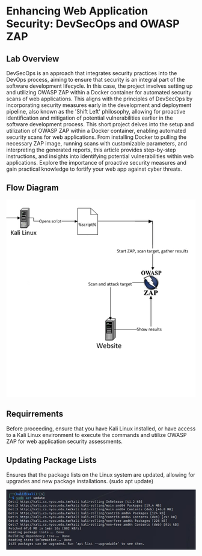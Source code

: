 # Enhancing Web Application Security: DevSecOps and OWASP ZAP
## Lab Overview

DevSecOps is an approach that integrates security practices into the DevOps process, aiming to ensure that security is an integral part of the software development lifecycle. In this case, the project involves setting up and utilizing OWASP ZAP within a Docker container for automated security scans of web applications. This aligns with the principles of DevSecOps by incorporating security measures early in the development and deployment pipeline, also known as the 'Shift Left' philosophy, allowing for proactive identification and mitigation of potential vulnerabilities earlier in the software development process.
This short project delves into the setup and utilization of OWASP ZAP within a Docker container, enabling automated security scans for web applications. From installing Docker to pulling the necessary ZAP image, running scans with customizable parameters, and interpreting the generated reports, this article provides step-by-step instructions, and insights into identifying potential vulnerabilities within web applications. Explore the importance of proactive security measures and gain practical knowledge to fortify your web app against cyber threats.

## Flow Diagram

![image](https://github.com/forza-dc/Enhancing-Web-Application-Security-DevSecOps-and-OWASP-ZAP/blob/main/Flow%20Diagram%20Owasp%20Paint%201.png) 

## Requirrements

Before proceeding, ensure that you have Kali Linux installed, or have access to a Kali Linux environment to execute the commands and utilize OWASP ZAP for web application security assessments.

## Updating Package Lists

Ensures that the package lists on the Linux system are updated, allowing for upgrades and new package installations.
          (sudo apt update)

![image](https://github.com/forza-dc/Enhancing-Web-Application-Security-DevSecOps-and-OWASP-ZAP/blob/main/Apt%20Update%20Command.jpg) 

